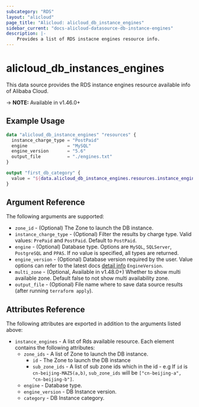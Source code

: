 ```yaml
---
subcategory: "RDS"
layout: "alicloud"
page_title: "Alicloud: alicloud_db_instance_engines"
sidebar_current: "docs-alicloud-datasource-db-instance-engines"
description: |-
    Provides a list of RDS instacne engines resource info.
---
```


# alicloud\_db\_instances\_engines

This data source provides the RDS instance engines resource available info of Alibaba Cloud.

-> **NOTE:** Available in v1.46.0+

## Example Usage

```tf
data "alicloud_db_instance_engines" "resources" {
  instance_charge_type = "PostPaid"
  engine               = "MySQL"
  engine_version       = "5.6"
  output_file          = "./engines.txt"
}

output "first_db_category" {
  value = "${data.alicloud_db_instance_engines.resources.instance_engines.0.category}"
}
```

## Argument Reference

The following arguments are supported:

* `zone_id` - (Optional) The Zone to launch the DB instance.
* `instance_charge_type` - (Optional) Filter the results by charge type. Valid values: `PrePaid` and `PostPaid`. Default to `PostPaid`.
* `engine` - (Optional) Database type. Options are `MySQL`, `SQLServer`, `PostgreSQL` and `PPAS`. If no value is specified, all types are returned.
* `engine_version` - (Optional) Database version required by the user. Value options can refer to the latest docs [detail info](https://www.alibabacloud.com/help/doc-detail/26228.htm) `EngineVersion`.
* `multi_zone` - (Optional, Available in v1.48.0+) Whether to show multi available zone. Default false to not show multi availability zone.
* `output_file` - (Optional) File name where to save data source results (after running `terraform apply`).

## Attributes Reference

The following attributes are exported in addition to the arguments listed above:

* `instance_engines` - A list of Rds available resource. Each element contains the following attributes:
  * `zone_ids` - A list of Zone to launch the DB instance.
    * `id` - The Zone to launch the DB instance
    * `sub_zone_ids` - A list of sub zone ids which in the id - e.g If `id` is `cn-beijing-MAZ5(a,b)`, `sub_zone_ids` will be `["cn-beijing-a", "cn-beijing-b"]`.
  * `engine` - Database type.
  * `engine_version` - DB Instance version.
  * `category` - DB Instance category.
  
